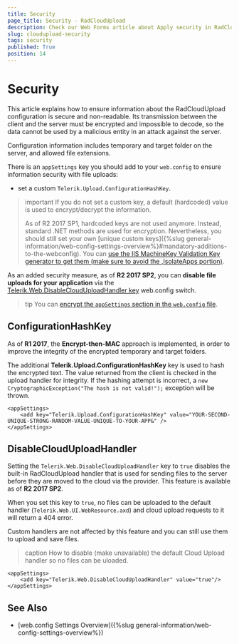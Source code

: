```yaml
---
title: Security
page_title: Security - RadCloudUpload
description: Check our Web Forms article about Apply security in RadCloudUpload and enforce information encryption to prevent attacks.
slug: cloudupload-security
tags: security
published: True
position: 14
---
```


# Security

This article explains how to ensure information about the RadCloudUpload configuration is secure and non-readable. Its transmission between the client and the server must be encrypted and impossible to decode, so the data cannot be used by a malicious entity in an attack against the server.

Configuration information includes temporary and target folder on the server, and allowed file extensions.

There is an `appSettings` key you should add to your `web.config` to ensure information security with file uploads:

* set a custom `Telerik.Upload.ConfigurationHashKey`.

>important If you do not set a custom key, a default (hardcoded) value is used to encrypt/decrypt the information.
>
>As of R2 2017 SP1, hardcoded keys are not used anymore. Instead, standard .NET methods are used for encryption. Nevertheless, you should still set your own [unique custom keys]({%slug general-information/web-config-settings-overview%}#mandatory-additions-to-the-webconfig). You can [use the IIS MachineKey Validation Key generator to get them (make sure to avoid the ,IsolateApps portion)](images/generate-keys-iis.png).

As an added security measure, as of **R2 2017 SP2**, you can **disable file uploads for your application** via the [Telerik.Web.DisableCloudUploadHandler key](#disableclouduploadhandler) web.config switch.

>tip You can [encrypt the `appSettings` section in the `web.config` file](https://www.telerik.com/support/kb/aspnet-ajax/details/how-to-encrypt-the-telerik-appsettings-keys).

## ConfigurationHashKey

As of **R1 2017**, the **Encrypt-then-MAC** approach is implemented, in order to improve the integrity of the encrypted temporary and target folders.

The additional **Telerik.Upload.ConfigurationHashKey** key is used to hash the encrypted text. The value returned from the client is checked in the upload handler for integrity. If the hashing attempt is incorrect, a `new CryptographicException("The hash is not valid!");` exception will be thrown.

````web.config
<appSettings>
	<add key="Telerik.Upload.ConfigurationHashKey" value="YOUR-SECOND-UNIQUE-STRONG-RANDOM-VALUE-UNIQUE-TO-YOUR-APP&" />
</appSettings>
````

## DisableCloudUploadHandler


Setting the `Telerik.Web.DisableCloudUploadHandler` key to `true` disables the built-in RadCloudUpload handler that is used for sending files to the server before they are moved to the cloud via the provider. This feature is available as of **R2 2017 SP2**.

When you set this key to `true`, no files can be uploaded to the default handler (`Telerik.Web.UI.WebResource.axd`) and cloud upload requests to it will return a 404 error.

Custom handlers are not affected by this feature and you can still use them to upload and save files.

>caption How to disable (make unavailable) the default Cloud Upload handler so no files can be uloaded.

````web.config
<appSettings>
	<add key="Telerik.Web.DisableCloudUploadHandler" value="true"/>
</appSettings>
````


## See Also

* [web.config Settings Overview]({%slug general-information/web-config-settings-overview%})

